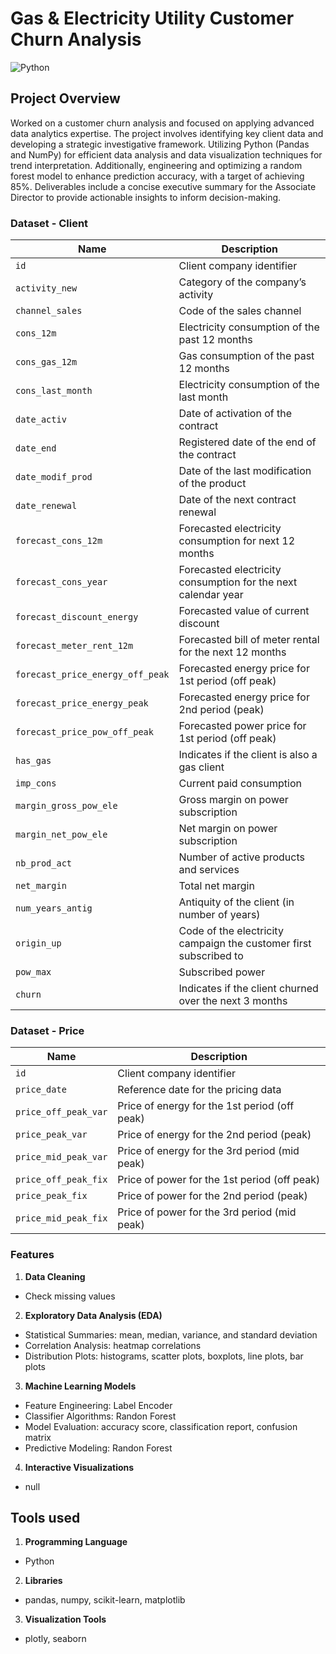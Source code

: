 # Gas & Electricity Utility Customer Churn Analysis
![Python](https://img.shields.io/badge/Python-3776AB?style=for-the-badge&logo=python&logoColor=white)

## Project Overview
Worked on a customer churn analysis and focused on applying advanced data analytics expertise. The project involves identifying key client data and developing a strategic investigative framework. Utilizing Python (Pandas and NumPy) for efficient data analysis and data visualization techniques for trend interpretation. Additionally, engineering and optimizing a random forest model to enhance prediction accuracy, with a target of achieving 85%. Deliverables include a concise executive summary for the Associate Director to provide actionable insights to inform decision-making.

### Dataset - Client 
|   Name                           |    Description                                                                   |
|-------------------------------------|---------------------------------------------------------------------------------|
| `id`                                | Client company identifier                                                       |
| `activity_new`                      | Category of the company’s activity                                              |
| `channel_sales`                     | Code of the sales channel                                                       |
| `cons_12m`                          | Electricity consumption of the past 12 months                                    |
| `cons_gas_12m`                      | Gas consumption of the past 12 months                                           |
| `cons_last_month`                   | Electricity consumption of the last month                                        |
| `date_activ`                        | Date of activation of the contract                                              |
| `date_end`                          | Registered date of the end of the contract                                      |
| `date_modif_prod`                   | Date of the last modification of the product                                    |
| `date_renewal`                      | Date of the next contract renewal                                               |
| `forecast_cons_12m`                 | Forecasted electricity consumption for next 12 months                           |
| `forecast_cons_year`                | Forecasted electricity consumption for the next calendar year                   |
| `forecast_discount_energy`          | Forecasted value of current discount                                           |
| `forecast_meter_rent_12m`           | Forecasted bill of meter rental for the next 12 months                          |
| `forecast_price_energy_off_peak`    | Forecasted energy price for 1st period (off peak)                               |
| `forecast_price_energy_peak`        | Forecasted energy price for 2nd period (peak)                                   |
| `forecast_price_pow_off_peak`       | Forecasted power price for 1st period (off peak)                                |
| `has_gas`                           | Indicates if the client is also a gas client                                    |
| `imp_cons`                          | Current paid consumption                                                        |
| `margin_gross_pow_ele`              | Gross margin on power subscription                                              |
| `margin_net_pow_ele`                | Net margin on power subscription                                                |
| `nb_prod_act`                       | Number of active products and services                                          |
| `net_margin`                        | Total net margin                                                                |
| `num_years_antig`                   | Antiquity of the client (in number of years)                                    |
| `origin_up`                         | Code of the electricity campaign the customer first subscribed to               |
| `pow_max`                           | Subscribed power                                                                |
| `churn`                             | Indicates if the client churned over the next 3 months                          |

### Dataset - Price 
| Name            | Description                                                       |
|------------------------|-------------------------------------------------------------------------|
| `id`                   | Client company identifier                                               |
| `price_date`           | Reference date for the pricing data                                     |
| `price_off_peak_var`   | Price of energy for the 1st period (off peak)                           |
| `price_peak_var`       | Price of energy for the 2nd period (peak)                               |
| `price_mid_peak_var`   | Price of energy for the 3rd period (mid peak)                           |
| `price_off_peak_fix`   | Price of power for the 1st period (off peak)                            |
| `price_peak_fix`       | Price of power for the 2nd period (peak)                                |
| `price_mid_peak_fix`   | Price of power for the 3rd period (mid peak)                            |

### Features
1. **Data Cleaning**
  -	Check missing values
2. **Exploratory Data Analysis (EDA)**
  -	Statistical Summaries: mean, median, variance, and standard deviation
  -	Correlation Analysis: heatmap correlations
  -	Distribution Plots: histograms, scatter plots, boxplots, line plots, bar plots
3. **Machine Learning Models**
  -	Feature Engineering: Label Encoder
  -	Classifier Algorithms: Randon Forest
  -	Model Evaluation: accuracy score, classification report, confusion matrix
  -	Predictive Modeling: Randon Forest
4. **Interactive Visualizations**
  -	null

## Tools used
1. **Programming Language** 
  - Python
2. **Libraries**
  - pandas, numpy, scikit-learn, matplotlib
3. **Visualization Tools**
  - plotly, seaborn
